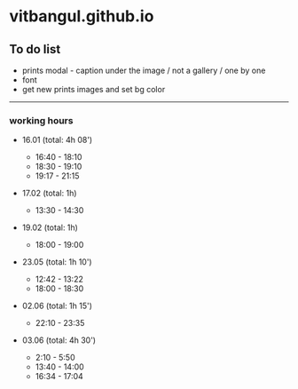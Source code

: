 # vitbangul.github.io

To do list
-----------

* prints modal - caption under the image / not a gallery / one by one
* font
* get new prints images and set bg color

---------------

### working hours
* 16.01 (total: 4h 08')
  - 16:40 - 18:10
  - 18:30 - 19:10
  - 19:17 - 21:15

* 17.02 (total: 1h)
  - 13:30 - 14:30

* 19.02 (total: 1h)
  - 18:00 - 19:00

* 23.05 (total: 1h 10')
  - 12:42 - 13:22
  - 18:00 - 18:30

* 02.06 (total: 1h 15')
  - 22:10 - 23:35

* 03.06 (total: 4h 30')
  - 2:10 - 5:50
  - 13:40 - 14:00
  - 16:34 - 17:04
